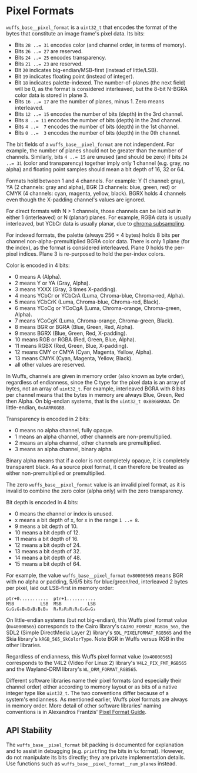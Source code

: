 # Pixel Formats

`wuffs_base__pixel_format` is a `uint32_t` that encodes the format of the bytes
that constitute an image frame's pixel data. Its bits:

- Bits `28 ..= 31` encodes color (and channel order, in terms of memory).
- Bits `26 ..= 27` are reserved.
- Bits `24 ..= 25` encodes transparency.
- Bits `21 ..= 23` are reserved.
- Bit         `20` indicates big-endian/MSB-first (instead of little/LSB).
- Bit         `19` indicates floating point (instead of integer).
- Bit         `18` indicates palette-indexed. The number-of-planes (the next
                   field) will be 0, as the format is considered interleaved,
                   but the 8-bit N-BGRA color data is stored in plane 3.
- Bits `16 ..= 17` are the number of planes, minus 1. Zero means interleaved.
- Bits `12 ..= 15` encodes the number of bits (depth) in the 3rd channel.
- Bits  `8 ..= 11` encodes the number of bits (depth) in the 2nd channel.
- Bits  `4 ..=  7` encodes the number of bits (depth) in the 1st channel.
- Bits  `0 ..=  3` encodes the number of bits (depth) in the 0th channel.

The bit fields of a `wuffs_base__pixel_format` are not independent. For
example, the number of planes should not be greater than the number of
channels. Similarly, bits `4 ..= 15` are unused (and should be zero) if bits
`24 ..= 31` (color and transparency) together imply only 1 channel (e.g. gray,
no alpha) and floating point samples should mean a bit depth of 16, 32 or 64.

Formats hold between 1 and 4 channels. For example: Y (1 channel: gray), YA (2
channels: gray and alpha), BGR (3 channels: blue, green, red) or CMYK (4
channels: cyan, magenta, yellow, black). BGRX holds 4 channels even though the
X-padding channel's values are ignored.

For direct formats with N > 1 channels, those channels can be laid out in
either 1 (interleaved) or N (planar) planes. For example, RGBA data is usually
interleaved, but YCbCr data is usually planar, due to [chroma
subsampling](/doc/note/pixel-subsampling.md).

For indexed formats, the palette (always 256 × 4 bytes) holds 8 bits per
channel non-alpha-premultiplied BGRA color data. There is only 1 plane (for the
index), as the format is considered interleaved. Plane 0 holds the per-pixel
indices. Plane 3 is re-purposed to hold the per-index colors.

Color is encoded in 4 bits:

-  0 means          A      (Alpha).
-  2 means Y     or YA     (Gray, Alpha).
-  3 means          YXXX   (Gray, 3 times X-padding).
-  4 means YCbCr or YCbCrA (Luma, Chroma-blue, Chroma-red, Alpha).
-  5 means          YCbCrK (Luma, Chroma-blue, Chroma-red, Black).
-  6 means YCoCg or YCoCgA (Luma, Chroma-orange, Chroma-green, Alpha).
-  7 means          YCoCgK (Luma, Chroma-orange, Chroma-green, Black).
-  8 means BGR   or BGRA   (Blue, Green, Red, Alpha).
-  9 means          BGRX   (Blue, Green, Red, X-padding).
- 10 means RGB   or RGBA   (Red, Green, Blue, Alpha).
- 11 means          RGBX   (Red, Green, Blue, X-padding).
- 12 means CMY   or CMYA   (Cyan, Magenta, Yellow, Alpha).
- 13 means          CMYK   (Cyan, Magenta, Yellow, Black).
- all other values are reserved.

In Wuffs, channels are given in memory order (also known as byte order),
regardless of endianness, since the C type for the pixel data is an array of
bytes, not an array of `uint32_t`. For example, interleaved BGRA with 8 bits
per channel means that the bytes in memory are always Blue, Green, Red then
Alpha. On big-endian systems, that is the `uint32_t 0xBBGGRRAA`. On
little-endian, `0xAARRGGBB`.

Transparency is encoded in 2 bits:

- 0 means no alpha channel, fully opaque.
- 1 means an alpha channel, other channels are non-premultiplied.
- 2 means an alpha channel, other channels are     premultiplied.
- 3 means an alpha channel, binary alpha.

Binary alpha means that if a color is not completely opaque, it is completely
transparent black. As a source pixel format, it can therefore be treated as
either non-premultiplied or premultiplied.

The zero `wuffs_base__pixel_format` value is an invalid pixel format, as it is
invalid to combine the zero color (alpha only) with the zero transparency.

Bit depth is encoded in 4 bits:

-  0 means the channel or index is unused.
-  x means a bit depth of  x, for x in the range `1 ..= 8`.
-  9 means a bit depth of 10.
- 10 means a bit depth of 12.
- 11 means a bit depth of 16.
- 12 means a bit depth of 24.
- 13 means a bit depth of 32.
- 14 means a bit depth of 48.
- 15 means a bit depth of 64.

For example, the value `wuffs_base__pixel_format` `0x80000565` means BGR with
no alpha or padding, 5/6/5 bits for blue/green/red, interleaved 2 bytes per
pixel, laid out LSB-first in memory order:

```
ptr+0...........  ptr+1...........
MSB          LSB  MSB          LSB
G₂G₁G₀B₄B₃B₂B₁B₀  R₄R₃R₂R₁R₀G₅G₄G₃
```

On little-endian systems (but not big-endian), this Wuffs pixel format value
(`0x40000565`) corresponds to the Cairo library's `CAIRO_FORMAT_RGB16_565`, the
SDL2 (Simple DirectMedia Layer 2) library's `SDL_PIXELFORMAT_RGB565` and the
Skia library's `kRGB_565_SkColorType`. Note BGR in Wuffs versus RGB in the
other libraries.

Regardless of endianness, this Wuffs pixel format value (`0x40000565`)
corresponds to the V4L2 (Video For Linux 2) library's `V4L2_PIX_FMT_RGB565` and
the Wayland-DRM library's `WL_DRM_FORMAT_RGB565`.

Different software libraries name their pixel formats (and especially their
channel order) either according to memory layout or as bits of a native integer
type like `uint32_t`. The two conventions differ because of a system's
endianness. As mentioned earlier, Wuffs pixel formats are always in memory
order. More detail of other software libraries' naming conventions is in
Alexandros Frantzis' [Pixel Format
Guide](https://afrantzis.github.io/pixel-format-guide/).


## API Stability

The `wuffs_base__pixel_format` bit packing is documented for explanation and to
assist in debugging (e.g. `printf`ing the bits in `%x` format). However, do
not manipulate its bits directly; they are private implementation details. Use
functions such as `wuffs_base__pixel_format__num_planes` instead.
